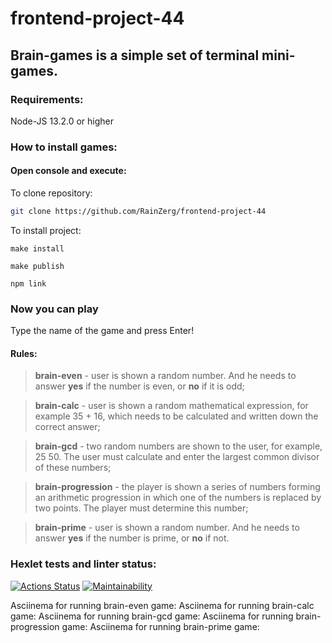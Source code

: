 # frontend-project-44
## Brain-games is a simple set of terminal mini-games.

### Requirements:

  Node-JS 13.2.0 or higher

### How to install games: 
#### Open console and execute:
  To clone repository:
  ```sh
git clone https://github.com/RainZerg/frontend-project-44
```
  To install project:
  ```
make install
```
  ```
make publish
```
  ```
npm link
```

### Now you can play

Type the name of the game and press Enter!

#### Rules:

> **brain-even** - user is shown a random number. And he needs to answer **yes** if the number is even, or **no** if it is odd;

> **brain-calс** - user is shown a random mathematical expression, for example 35 + 16, which needs to be calculated and written down the correct answer;

> **brain-gcd** - two random numbers are shown to the user, for example, 25 50. The user must calculate and enter the largest common divisor of these numbers;

> **brain-progression** - the player is shown a series of numbers forming an arithmetic progression in which one of the numbers is replaced by two points. The player must determine this number;

> **brain-prime** - user is shown a random number. And he needs to answer **yes** if the number is prime, or **no** if not.

### Hexlet tests and linter status:
[![Actions Status](https://github.com/stasssssi/frontend-project-44/workflows/hexlet-check/badge.svg)](https://github.com/stasssssi/frontend-project-44/actions)
[![Maintainability](https://api.codeclimate.com/v1/badges/fa8d02d8fc872e13cb9c/maintainability)](https://codeclimate.com/github/stasssssi/frontend-project-44/maintainability)

Asciinema for running brain-even game: 
Asciinema for running brain-calc game: 
Asciinema for running brain-gcd game: 
Asciinema for running brain-progression game: 
Asciinema for running brain-prime game: 